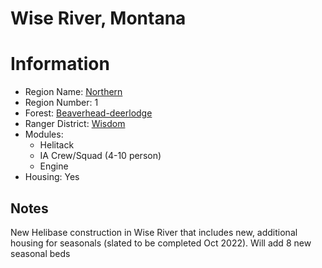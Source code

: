 
Wise River, Montana
===================
  
# Information  
* Region Name: [Northern]()  
* Region Number: 1  
* Forest: [Beaverhead-deerlodge](http://www.fs.usda.gov/bdnf)  
* Ranger District: [Wisdom]()  
* Modules:  
  - Helitack  
  - IA Crew/Squad (4-10 person)  
  - Engine  
* Housing: Yes  
  
## Notes

New Helibase construction in Wise River that includes new, additional housing for seasonals (slated to be completed Oct 2022). Will add 8 new seasonal beds